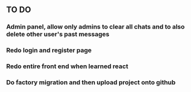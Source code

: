 ## TO DO

### Admin panel, allow only admins to clear all chats and to also delete other user's past messages

### Redo login and register page

### Redo entire front end when learned react

### Do factory migration and then upload project onto github